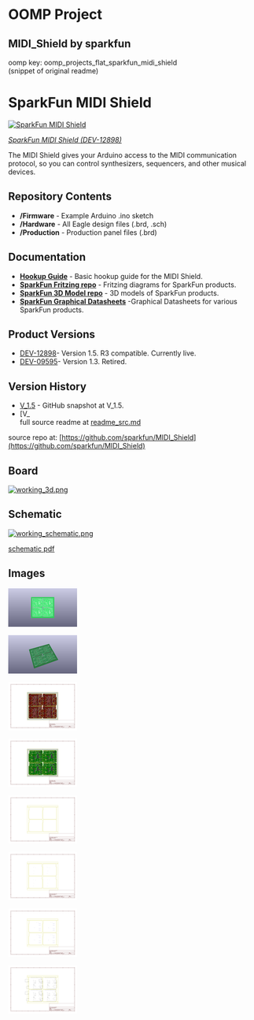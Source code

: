 # OOMP Project  
## MIDI_Shield  by sparkfun  
  
oomp key: oomp_projects_flat_sparkfun_midi_shield  
(snippet of original readme)  
  
SparkFun MIDI Shield  
====================  
  
[![SparkFun MIDI Shield](https://cdn.sparkfun.com//assets/parts/9/7/9/8/12898-05.jpg)](https://www.sparkfun.com/products/12898)  
  
[*SparkFun MIDI Shield (DEV-12898)*](https://www.sparkfun.com/products/12898)  
  
The MIDI Shield gives your Arduino access to the MIDI communication protocol, so you can control synthesizers, sequencers, and other musical devices.  
  
Repository Contents  
-------------------  
  
* **/Firmware** - Example Arduino .ino sketch  
* **/Hardware** - All Eagle design files (.brd, .sch)  
* **/Production** - Production panel files (.brd)  
  
Documentation  
--------------  
* **[Hookup Guide](https://learn.sparkfun.com/tutorials/midi-shield-hookup-guide?_ga=1.24780723.863167751.1453149924)** - Basic hookup guide for the MIDI Shield.  
* **[SparkFun Fritzing repo](https://github.com/sparkfun/Fritzing_Parts)** - Fritzing diagrams for SparkFun products.  
* **[SparkFun 3D Model repo](https://github.com/sparkfun/3D_Models)** - 3D models of SparkFun products.   
* **[SparkFun Graphical Datasheets](https://github.com/sparkfun/Graphical_Datasheets)** -Graphical Datasheets for various SparkFun products.  
  
Product Versions  
----------------  
* [DEV-12898](https://www.sparkfun.com/products/12898)- Version 1.5. R3 compatible. Currently live.   
* [DEV-09595](https://www.sparkfun.com/products/retired/9595)- Version 1.3. Retired.   
  
Version History  
---------------  
* [V_1.5](https://github.com/sparkfun/MIDI_Shield/tree/V_1.5) - GitHub snapshot at V_1.5.   
* [V_  
  full source readme at [readme_src.md](readme_src.md)  
  
source repo at: [https://github.com/sparkfun/MIDI_Shield](https://github.com/sparkfun/MIDI_Shield)  
## Board  
  
[![working_3d.png](working_3d_600.png)](working_3d.png)  
## Schematic  
  
[![working_schematic.png](working_schematic_600.png)](working_schematic.png)  
  
[schematic pdf](working_schematic.pdf)  
## Images  
  
[![working_3D_bottom.png](working_3D_bottom_140.png)](working_3D_bottom.png)  
  
[![working_3D_top.png](working_3D_top_140.png)](working_3D_top.png)  
  
[![working_assembly_page_01.png](working_assembly_page_01_140.png)](working_assembly_page_01.png)  
  
[![working_assembly_page_02.png](working_assembly_page_02_140.png)](working_assembly_page_02.png)  
  
[![working_assembly_page_03.png](working_assembly_page_03_140.png)](working_assembly_page_03.png)  
  
[![working_assembly_page_04.png](working_assembly_page_04_140.png)](working_assembly_page_04.png)  
  
[![working_assembly_page_05.png](working_assembly_page_05_140.png)](working_assembly_page_05.png)  
  
[![working_assembly_page_06.png](working_assembly_page_06_140.png)](working_assembly_page_06.png)  
